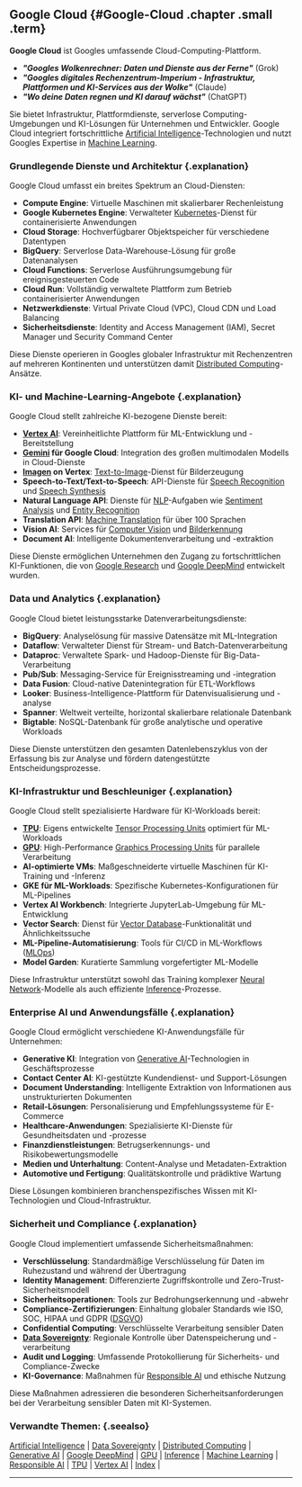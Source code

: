 ## Google Cloud {#Google-Cloud .chapter .small .term}

**Google Cloud** ist Googles umfassende Cloud-Computing-Plattform.

- ***"Googles Wolkenrechner: Daten und Dienste aus der Ferne"*** (Grok)
- ***"Googles digitales Rechenzentrum-Imperium - Infrastruktur, Plattformen und KI-Services aus der Wolke"*** (Claude)
- ***"Wo deine Daten regnen und KI darauf wächst"*** (ChatGPT)

Sie bietet Infrastruktur, Plattformdienste, serverlose Computing-Umgebungen und KI-Lösungen für Unternehmen und Entwickler.
Google Cloud integriert fortschrittliche [Artificial Intelligence](#Artificial-Intelligence)-Technologien und nutzt Googles Expertise in [Machine Learning](#Machine-Learning).

### Grundlegende Dienste und Architektur {.explanation}

Google Cloud umfasst ein breites Spektrum an Cloud-Diensten:

- **Compute Engine**: Virtuelle Maschinen mit skalierbarer Rechenleistung
- **Google Kubernetes Engine**: Verwalteter [Kubernetes](#Kubernetes)-Dienst für containerisierte Anwendungen
- **Cloud Storage**: Hochverfügbarer Objektspeicher für verschiedene Datentypen
- **BigQuery**: Serverlose Data-Warehouse-Lösung für große Datenanalysen
- **Cloud Functions**: Serverlose Ausführungsumgebung für ereignisgesteuerten Code
- **Cloud Run**: Vollständig verwaltete Plattform zum Betrieb containerisierter Anwendungen
- **Netzwerkdienste**: Virtual Private Cloud (VPC), Cloud CDN und Load Balancing
- **Sicherheitsdienste**: Identity and Access Management (IAM), Secret Manager und Security Command Center

Diese Dienste operieren in Googles globaler Infrastruktur mit Rechenzentren auf mehreren Kontinenten und unterstützen damit [Distributed Computing](#Distributed-Computing)-Ansätze.

### KI- und Machine-Learning-Angebote {.explanation}

Google Cloud stellt zahlreiche KI-bezogene Dienste bereit:

- **[Vertex AI](#Vertex-AI)**: Vereinheitlichte Plattform für ML-Entwicklung und -Bereitstellung
- **[Gemini](#Gemini) für Google Cloud**: Integration des großen multimodalen Modells in Cloud-Dienste
- **[Imagen](#Google-Imagen) on Vertex**: [Text-to-Image](#Text-to-Image)-Dienst für Bilderzeugung
- **Speech-to-Text/Text-to-Speech**: API-Dienste für [Speech Recognition](#Speech-Recognition) und [Speech Synthesis](#Speech-Synthesis)
- **Natural Language API**: Dienste für [NLP](#NLP)-Aufgaben wie [Sentiment Analysis](#Sentiment-Analysis) und [Entity Recognition](#Named-Entity-Recognition)
- **Translation API**: [Machine Translation](#Machine-Translation) für über 100 Sprachen
- **Vision AI**: Services für [Computer Vision](#Computer-Vision) und [Bilderkennung](#Bilderkennung)
- **Document AI**: Intelligente Dokumentenverarbeitung und -extraktion

Diese Dienste ermöglichen Unternehmen den Zugang zu fortschrittlichen KI-Funktionen, die von [Google Research](#Google-Research) und [Google DeepMind](#Google-DeepMind) entwickelt wurden.

### Data und Analytics {.explanation}

Google Cloud bietet leistungsstarke Datenverarbeitungsdienste:

- **BigQuery**: Analyselösung für massive Datensätze mit ML-Integration
- **Dataflow**: Verwalteter Dienst für Stream- und Batch-Datenverarbeitung
- **Dataproc**: Verwaltete Spark- und Hadoop-Dienste für Big-Data-Verarbeitung
- **Pub/Sub**: Messaging-Service für Ereignisstreaming und -integration
- **Data Fusion**: Cloud-native Datenintegration für ETL-Workflows
- **Looker**: Business-Intelligence-Plattform für Datenvisualisierung und -analyse
- **Spanner**: Weltweit verteilte, horizontal skalierbare relationale Datenbank
- **Bigtable**: NoSQL-Datenbank für große analytische und operative Workloads

Diese Dienste unterstützen den gesamten Datenlebenszyklus von der Erfassung bis zur Analyse und fördern datengestützte Entscheidungsprozesse.

### KI-Infrastruktur und Beschleuniger {.explanation}

Google Cloud stellt spezialisierte Hardware für KI-Workloads bereit:

- **[TPU](#TPU)**: Eigens entwickelte [Tensor Processing Units](#Tensor-Processing-Unit) optimiert für ML-Workloads
- **[GPU](#GPU)**: High-Performance [Graphics Processing Units](#Graphics-Processing-Unit) für parallele Verarbeitung
- **AI-optimierte VMs**: Maßgeschneiderte virtuelle Maschinen für KI-Training und -Inferenz
- **GKE für ML-Workloads**: Spezifische Kubernetes-Konfigurationen für ML-Pipelines
- **Vertex AI Workbench**: Integrierte JupyterLab-Umgebung für ML-Entwicklung
- **Vector Search**: Dienst für [Vector Database](#Vector-Database)-Funktionalität und Ähnlichkeitssuche
- **ML-Pipeline-Automatisierung**: Tools für CI/CD in ML-Workflows ([MLOps](#MLOps))
- **Model Garden**: Kuratierte Sammlung vorgefertigter ML-Modelle

Diese Infrastruktur unterstützt sowohl das Training komplexer [Neural Network](#Neural-Network)-Modelle als auch effiziente [Inference](#Inference)-Prozesse.

### Enterprise AI und Anwendungsfälle {.explanation}

Google Cloud ermöglicht verschiedene KI-Anwendungsfälle für Unternehmen:

- **Generative KI**: Integration von [Generative AI](#Generative-AI)-Technologien in Geschäftsprozesse
- **Contact Center AI**: KI-gestützte Kundendienst- und Support-Lösungen
- **Document Understanding**: Intelligente Extraktion von Informationen aus unstrukturierten Dokumenten
- **Retail-Lösungen**: Personalisierung und Empfehlungssysteme für E-Commerce
- **Healthcare-Anwendungen**: Spezialisierte KI-Dienste für Gesundheitsdaten und -prozesse
- **Finanzdienstleistungen**: Betrugserkennungs- und Risikobewertungsmodelle
- **Medien und Unterhaltung**: Content-Analyse und Metadaten-Extraktion
- **Automotive und Fertigung**: Qualitätskontrolle und prädiktive Wartung

Diese Lösungen kombinieren branchenspezifisches Wissen mit KI-Technologien und Cloud-Infrastruktur.

### Sicherheit und Compliance {.explanation}

Google Cloud implementiert umfassende Sicherheitsmaßnahmen:

- **Verschlüsselung**: Standardmäßige Verschlüsselung für Daten im Ruhezustand und während der Übertragung
- **Identity Management**: Differenzierte Zugriffskontrolle und Zero-Trust-Sicherheitsmodell
- **Sicherheitsoperationen**: Tools zur Bedrohungserkennung und -abwehr
- **Compliance-Zertifizierungen**: Einhaltung globaler Standards wie ISO, SOC, HIPAA und GDPR ([DSGVO](#DSGVO))
- **Confidential Computing**: Verschlüsselte Verarbeitung sensibler Daten
- **[Data Sovereignty](#Data-Sovereignty)**: Regionale Kontrolle über Datenspeicherung und -verarbeitung
- **Audit und Logging**: Umfassende Protokollierung für Sicherheits- und Compliance-Zwecke
- **KI-Governance**: Maßnahmen für [Responsible AI](#Responsible-AI) und ethische Nutzung

Diese Maßnahmen adressieren die besonderen Sicherheitsanforderungen bei der Verarbeitung sensibler Daten mit KI-Systemen.

### Verwandte Themen: {.seealso}

[Artificial Intelligence](#Artificial-Intelligence) |
[Data Sovereignty](#Data-Sovereignty) |
[Distributed Computing](#Distributed-Computing) |
[Generative AI](#Generative-AI) |
[Google DeepMind](#Google-DeepMind) |
[GPU](#GPU) |
[Inference](#Inference) |
[Machine Learning](#Machine-Learning) |
[Responsible AI](#Responsible-AI) |
[TPU](#TPU) |
[Vertex AI](#Vertex-AI) |
[Index](#Index) |

----


